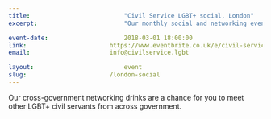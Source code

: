 ```yaml
---
title:  						"Civil Service LGBT+ social, London"
excerpt:	  					"Our monthly social and networking event in London."

event-date:	 					2018-03-01 18:00:00
link: 						https://www.eventbrite.co.uk/e/civil-service-lgbt-social-london-tickets-39611223235
email: 						info@civilservice.lgbt

layout: 						event
slug:						/london-social
---
```


Our cross-government networking drinks are a chance for you to meet other LGBT+ civil servants from across government.